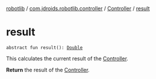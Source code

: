 [robotlib](../../index.md) / [com.jdroids.robotlib.controller](../index.md) / [Controller](index.md) / [result](./result.md)

# result

`abstract fun result(): `[`Double`](https://kotlinlang.org/api/latest/jvm/stdlib/kotlin/-double/index.html)

This calculates the current result of the [Controller](index.md).

**Return**
the result of the [Controller](index.md).

